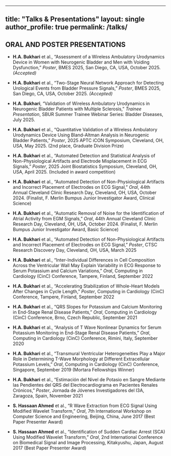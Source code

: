 
---
title: "Talks & Presentations"
layout: single
author_profile: true
permalink: /talks/
---

## ORAL AND POSTER PRESENTATIONS

- **H.A. Bukhari** et al., “Assessment of a Wireless Ambulatory Urodynamics Device in Women with Neurogenic Bladder and Men with Voiding Dysfunction,” *Poster*, BMES 2025, San Diego, CA, USA, October 2025. *(Accepted)*

- **H.A. Bukhari** et al., “Two-Stage Neural Network Approach for Detecting Urological Events from Bladder Pressure Signals,” *Poster*, BMES 2025, San Diego, CA, USA, October 2025. *(Accepted)*

- **H.A. Bukhari**, “Validation of Wireless Ambulatory Urodynamics in Neurogenic Bladder Patients with Multiple Sclerosis,” *Trainee Presentation*, SBUR Summer Trainee Webinar Series: Bladder Diseases, July 2025.

- **H.A. Bukhari** et al., “Quantitative Validation of a Wireless Ambulatory Urodynamics Device Using Bland-Altman Analysis in Neurogenic Bladder Patients,” *Poster*, 2025 APTC iCON Symposium, Cleveland, OH, USA, May 2025. (2nd place, Graduate Division Prize)

- **H.A. Bukhari** et al., “Automated Detection and Statistical Analysis of Non-Physiological Artifacts and Electrode Misplacement in ECG Signals,” *Poster*, 2025 Joint Biostatistics Symposium, Cleveland, OH, USA, April 2025. (Included in award competition)

- **H.A. Bukhari** et al., “Automated Detection of Non-Physiological Artifacts and Incorrect Placement of Electrodes on ECG Signal,” *Oral*, 44th Annual Cleveland Clinic Research Day, Cleveland, OH, USA, October 2024. (Finalist, F. Merlin Bumpus Junior Investigator Award, Clinical Science)

- **H.A. Bukhari** et al., “Automatic Removal of Noise for the Identification of Atrial Activity from EGM Signals,” *Oral*, 44th Annual Cleveland Clinic Research Day, Cleveland, OH, USA, October 2024. (Finalist, F. Merlin Bumpus Junior Investigator Award, Basic Science)

- **H.A. Bukhari** et al., “Automated Detection of Non-Physiological Artifacts and Incorrect Placement of Electrodes on ECG Signal,” *Poster*, CTSC Research Discovery Day, Cleveland, OH, USA, March 2025

- **H.A. Bukhari** et al., “Inter-Individual Differences in Cell Composition Across the Ventricular Wall May Explain Variability in ECG Response to Serum Potassium and Calcium Variations,” *Oral*, Computing in Cardiology (CinC) Conference, Tampere, Finland, September 2022

- **H.A. Bukhari** et al., “Accelerating Stabilization of Whole-Heart Models After Changes in Cycle Length,” *Poster*, Computing in Cardiology (CinC) Conference, Tampere, Finland, September 2022

- **H.A. Bukhari** et al., “QRS Slopes for Potassium and Calcium Monitoring in End-Stage Renal Disease Patients,” *Oral*, Computing in Cardiology (CinC) Conference, Brno, Czech Republic, September 2021

- **H.A. Bukhari** et al., “Analysis of T Wave Nonlinear Dynamics for Serum Potassium Monitoring in End-Stage Renal Disease Patients,” *Oral*, Computing in Cardiology (CinC) Conference, Rimini, Italy, September 2020

- **H.A. Bukhari** et al., “Transmural Ventricular Heterogeneities Play a Major Role in Determining T-Wave Morphology at Different Extracellular Potassium Levels,” *Oral*, Computing in Cardiology (CinC) Conference, Singapore, September 2019 (Mortara Fellowships Winner)

- **H.A. Bukhari** et al., “Estimación del Nivel de Potasio en Sangre Mediante las Pendientes del QRS del Electrocardiograma en Pacientes Renales Crónicos,” *Poster*, Jornada de Jóvenes Investigadores del I3A, Zaragoza, Spain, November 2021

- **S. Hassaan Ahmed** et al., “R Wave Extraction from ECG Signal Using Modified Wavelet Transform,” *Oral*, 7th International Workshop on Computer Science and Engineering, Beijing, China, June 2017 (Best Paper Presenter Award)

- **S. Hassaan Ahmed** et al., “Identification of Sudden Cardiac Arrest (SCA) Using Modified Wavelet Transform,” *Oral*, 2nd International Conference on Biomedical Signal and Image Processing, Kitakyushu, Japan, August 2017 (Best Paper Presenter Award)
